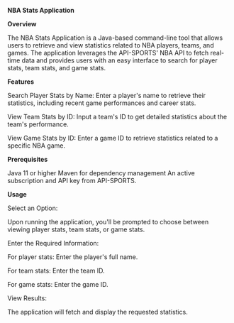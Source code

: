 **NBA Stats Application**


**Overview**


The NBA Stats Application is a Java-based command-line tool that allows users to retrieve and view statistics related to NBA players, teams, and games. The application leverages the API-SPORTS' NBA API to fetch real-time data and provides users with an easy interface to search for player stats, team stats, and game stats.

**Features**


Search Player Stats by Name: Enter a player's name to retrieve their statistics, including recent game performances and career stats.

View Team Stats by ID: Input a team's ID to get detailed statistics about the team's performance.

View Game Stats by ID: Enter a game ID to retrieve statistics related to a specific NBA game.


**Prerequisites**

Java 11 or higher
Maven for dependency management
An active subscription and API key from API-SPORTS.



**Usage**

Select an Option:

Upon running the application, you'll be prompted to choose between viewing player stats, team stats, or game stats.

Enter the Required Information:

For player stats: Enter the player's full name.

For team stats: Enter the team ID.

For game stats: Enter the game ID.

View Results:

The application will fetch and display the requested statistics.
